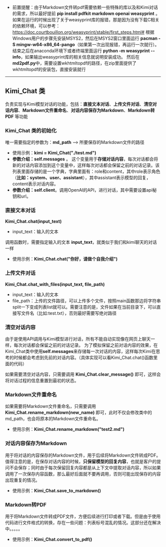 - 前置提醒：由于Markdown文件转pdf需要依赖一些特殊的库以及和Kimi对话的需求，所以最好提前 **pip install pdfkit markdown openai weasyprint** 。如果在运行的时候出现了关于weasyprint库的报错，那是因为没有下载C相关的依赖环境，可以参考：https://doc.courtbouillon.org/weasyprint/stable/first_steps.html# 
根据Windows用户的步骤先安装MSYS2，然后在MSYS2窗口里面运行 **pacman -S mingw-w64-x86_64-pango**（如果第一次出现报错，再运行一次就行）。结束之后在anaconda环境下或者终端里面运行 **python -m weasyprint --info**，如果输出weasyprint库的相关信息就说明安装成功。
然后在**md2pdf.py**中，需要设置wkhtmltopdf的路径，在zip里面提供了wkhtmltopdf的安装包，直接安装就行

---

## Kimi_Chat 类

负责实现与Kimi模型对话的功能，包括：**直接文本对话**、**上传文件对话**、**清空对话内容**、**Markdown文件重命名**、**对话内容保存为Markdown**、**Markdown转PDF** 等功能

### Kimi_Chat 类的初始化

唯一需要指定的参数为：**md_path**  -->  所要保存的Markdown文件的路径
- 使用示例：**kimi = Kimi_Chat("./test.md")**
- **参数介绍：self.messages** 。 这个变量用于**存储对话内容**，每次对话都会将新的对话内容添加到这个变量中，这样每次对话都会保留之前的对话记录。该列表里面存储的是一个字典，字典里面有：role和content，其中role表示角色（**比如：system、user、assistant**），其中assistant表示模型的回复，content表示对话内容。
- **参数介绍：self.client**。调用OpenAI的API，进行对话，其中需要设置api秘钥和url。

### 直接文本对话
**Kimi_Chat.chat(input_text)**

- input_text：输入的文本

调用函数时，需要指定输入的文本 **input_text**，就类似于我们和kimi聊天的对话一样
- 使用示例：**Kimi_Chat.chat("你好，请做个自我介绍")**

### 上传文件对话
**Kimi_Chat.chat_with_files(input_text, file_path)**

- input_text：输入的文本
- file_path：上传的文件路径，可以上传多个文件，按照main函数那边将字符串split一下变成列表list就可以。需要注意的是，文件如果在当前目录下，可以直接写文件名（比如:test.txt），否则最好需要写绝对路径

### 清空对话内容
由于是使用API调用与Kimi模型进行对话，所有不能自动实现像在网页上聊天一样，每次对话都会保留之前的对话记录。
为了模拟保留之前对话内容的效果，在Kimi_Chat类中使用**self.messages**来存储每一次对话的内容，这样每次Kimi在思考的时候都会考虑到先前的对话内容。（具体实现可以看Kimi_Chat.chat()函数里面的代码）

如果需要清空对话内容，只需要调用 **Kimi_Chat.clear_message()** 即可，这样会将对话过程的信息重置到最初的状态。

### Markdown文件重命名
如果需要将Markdown文件重命名，只需要调用 **Kimi_Chat.rename_markdown(new_name)** 即可，此时不仅会修改类中的md_path，也会将原本的Markdown文件重命名。

- 使用示例：**Kimi_Chat.rename_markdown("test2.md")**

### 对话内容保存为Markdown
用于将对话的内容保存的Markdown文件，用于后续将Markdown文件转成PDF。
值得注意的是，在保存对话内容的时候，**只保留模型的回复内容**，也就是客户的提问不会保存；同时由于每次保留回复内容都是从上下文中提取对话内容，所以如果调用了一次保存内容函数，那么最好后面就不要再调用，否则可能出现保存的内容出现重复的情况。

- 使用示例：**Kimi_Chat.save_to_markdown()**

### Markdown转PDF
用于将Markdown文件转成PDF文件，方便后续进行打印或者下载。但是由于使用代码进行文件格式的转换，存在一些问题：列表标号混乱的情况。这部分还在解决中。。。。。

- 使用示例：**Kimi_Chat.convert_to_pdf()**
